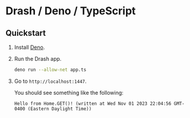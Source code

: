 # Drash / Deno / TypeScript

## Quickstart

1. Install [Deno](https://deno.com).

1. Run the Drash app.

   ```bash
   deno run --allow-net app.ts
   ```

1. Go to `http://localhost:1447`.

   You should see something like the following:

   ```text
   Hello from Home.GET()! (written at Wed Nov 01 2023 22:04:56 GMT-0400 (Eastern Daylight Time))
   ```
